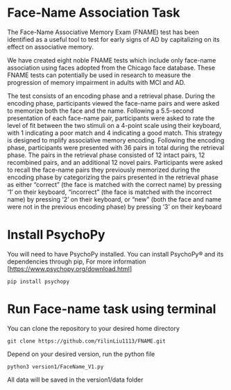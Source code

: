 # Face-Name Association Task 

The Face-Name Associative Memory Exam (FNAME) test has been identified as a useful tool to test for early signs of AD by capitalizing on its effect on associative memory.

We have created eight noble FNAME tests which include only face-name association using faces adopted from the Chicago face database. These FNAME tests can potentially be used in research to measure the progression of memory impairment in adults with MCI and AD. 

The test consists of an encoding phase and a retrieval phase. During the encoding phase, participants viewed the face-name pairs and were asked to memorize both the face and the name. Following a 5.5-second presentation of each face-name pair, participants were asked to rate the level of fit between the two stimuli on a 4-point scale using their keyboard, with 1 indicating a poor match and 4 indicating a good match. This strategy is designed to mplify associative memory encoding. Following the encoding phase, participants were presented with 36 pairs in total during the retrieval phase. The pairs in the retrieval phase consisted of 12 intact pairs, 12 recombined pairs, and an additional 12 novel pairs. Participants were asked to recall the face-name pairs they previously memorized during the encoding phase by categorizing the pairs presented in the retrieval phase as either “correct” (the
face is matched with the correct name) by pressing ‘1’ on their keyboard, “incorrect” (the face is matched with the incorrect name) by pressing ‘2’ on their keyboard, or “new” (both the face and name were not in the previous encoding phase) by pressing ‘3’ on their keyboard 

# Install PsychoPy

You will need to have PsychoPy installed. You can install PsychoPy® and its dependencies through pip, For more information [https://www.psychopy.org/download.html]
```
pip install psychopy
```

# Run Face-name task using terminal 

You can clone the repository to your desired home directory 
```
git clone https://github.com/YilinLiu1113/FNAME.git
```

Depend on your desired version, run the python file 
```
python3 version1/FaceName_V1.py
```

All data will be saved in the version1/data folder 
